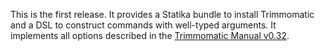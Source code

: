 This is the first release. It provides a Statika bundle to install Trimmomatic and a DSL to construct commands with well-typed arguments. It implements all options described in the [Trimmomatic Manual v0.32](http://www.usadellab.org/cms/uploads/supplementary/Trimmomatic/TrimmomaticManual_V0.32.pdf).
